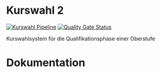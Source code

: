 # Kurswahl 2

[![Kurswahl Pipeline](https://github.com/7ubi/Kurswahl-2/actions/workflows/pipeline.yml/badge.svg)](https://github.com/7ubi/Kurswahl-2/actions/workflows/pipeline.yml) [![Quality Gate Status](https://sonarcloud.io/api/project_badges/measure?project=7ubi_Kurswahl-2&metric=alert_status)](https://sonarcloud.io/summary/new_code?id=7ubi_Kurswahl-2)

Kurswahlsystem für die Qualifikationsphase einer Oberstufe

# Dokumentation

